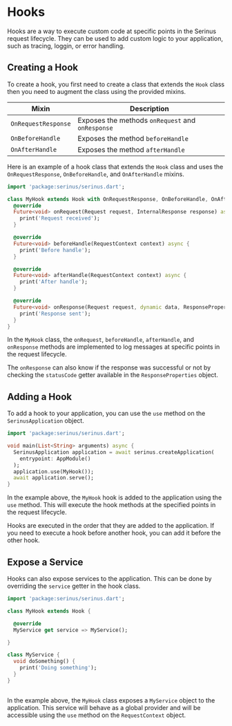 # Hooks

Hooks are a way to execute custom code at specific points in the Serinus request lifecycle. They can be used to add custom logic to your application, such as tracing, loggin, or error handling.

## Creating a Hook

To create a hook, you first need to create a class that extends the `Hook` class then you need to augment the class using the provided mixins.

| Mixin | Description |
| --- | --- |
| `OnRequestResponse` | Exposes the methods `onRequest` and `onResponse` |
| `OnBeforeHandle` | Exposes the method `beforeHandle` |
| `OnAfterHandle` | Exposes the method `afterHandle` |

Here is an example of a hook class that extends the `Hook` class and uses the `OnRequestResponse`, `OnBeforeHandle`, and `OnAfterHandle` mixins.

```dart
import 'package:serinus/serinus.dart';

class MyHook extends Hook with OnRequestResponse, OnBeforeHandle, OnAfterHandle {
  @override
  Future<void> onRequest(Request request, InternalResponse response) async {
    print('Request received');
  }

  @override
  Future<void> beforeHandle(RequestContext context) async {
    print('Before handle');
  }

  @override
  Future<void> afterHandle(RequestContext context) async {
    print('After handle');
  }

  @override
  Future<void> onResponse(Request request, dynamic data, ResponseProperties properties) async {
    print('Response sent');
  }
}
```

In the `MyHook` class, the `onRequest`, `beforeHandle`, `afterHandle`, and `onResponse` methods are implemented to log messages at specific points in the request lifecycle.

The `onResponse` can also know if the response was successful or not by checking the `statusCode` getter available in the `ResponseProperties` object.

## Adding a Hook

To add a hook to your application, you can use the `use` method on the `SerinusApplication` object.

```dart
import 'package:serinus/serinus.dart';

void main(List<String> arguments) async {
  SerinusApplication application = await serinus.createApplication(
    entrypoint: AppModule()
  );
  application.use(MyHook());
  await application.serve();
}
```

In the example above, the `MyHook` hook is added to the application using the `use` method. This will execute the hook methods at the specified points in the request lifecycle.

Hooks are executed in the order that they are added to the application. If you need to execute a hook before another hook, you can add it before the other hook.

## Expose a Service

Hooks can also expose services to the application. This can be done by overriding the `service` getter in the hook class.

```dart
import 'package:serinus/serinus.dart';

class MyHook extends Hook {

  @override
  MyService get service => MyService();

}

class MyService {
  void doSomething() {
    print('Doing something');
  }
}
  
```

In the example above, the `MyHook` class exposes a `MyService` object to the application. This service will behave as a global provider and will be accessible using the `use` method on the `RequestContext` object.